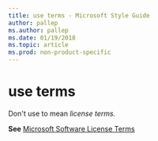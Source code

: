 ```yaml
---
title: use terms - Microsoft Style Guide
author: pallep
ms.author: pallep
ms.date: 01/19/2018
ms.topic: article
ms.prod: non-product-specific
---
```


# use terms

Don't use to mean *license terms.*

**See** [Microsoft Software License Terms](~/a-z-word-list-term-collections/m/software-license-terms.md)
